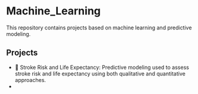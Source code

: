 # Machine_Learning 
This repository contains projects based on machine learning and predictive modeling.

## Projects
* 🏥 Stroke Risk and Life Expectancy: Predictive modeling used to assess stroke risk and life expectancy using both qualitative and quantitative approaches.
* 

